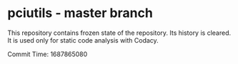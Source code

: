 # pciutils - master branch

This repository contains frozen state of the repository.
Its history is cleared. It is used only for static code
analysis with Codacy.

Commit Time: 1687865080